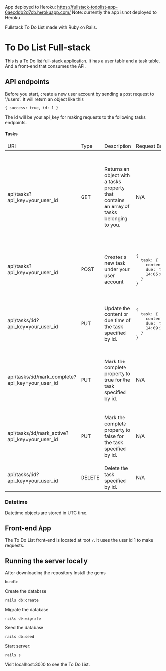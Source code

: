 App deployed to Heroku:
https://fullstack-todolist-app-6aecddb2d7cb.herokuapp.com/
Note: currently the app is not deployed to Heroku 

Fullstack To Do List made with Ruby on Rails. 


# To Do List Full-stack

This is a To Do list full-stack application. It has a user table and a task table. And a front-end that consumes the API.

## API endpoints

Before you start, create a new user account by sending a post request to '/users'. It will return an object like this:

```
{ success: true, id: 1 }
```

The id will be your api_key for making requests to the following tasks endpoints.

#### Tasks

<table>
  <thead>
    <tr>
      <td>URI</td>
      <td>Type</td>
      <td>Description</td>
      <td>Request Body</td>
      <td>Sample Response</td>
    </tr>
  </thead>
  <tbody>
    <tr>
      <td>api/tasks?api_key=your_user_id</td>
      <td>GET</td>
      <td>Returns an object with a tasks property that contains an array of tasks belonging to you.</td>
      <td>N/A</td>
      <td>
<pre>{
  tasks: [
    { id: 1,
      content: 'A to do list task',
      complete: 'false',
      due: datetime,
      updated_at: datetime,
      created_at: datetime
    },
    { id: 2,
      content: 'Another to do list task',
      complete: 'true',
      due: datetime,
      updated_at: datetime,
      created_at: datetime
    },
  ]
}</pre>
      </td>
    </tr>
    <tr>
      <td>api/tasks?api_key=your_user_id</td>
      <td>POST</td>
      <td>Creates a new task under your user account.</td>
      <td>
<pre>{
  task: {
    content: 'This is a task',
    due: 'Sat Oct 21 2017
    14:05:00 GMT+0800 (HKT)'
  }
}
</pre>
      </td>
      <td>
<pre>{
  task: {
    id: 1,
    content: 'This is a task',
    complete: 'false',
    due: '2017-10-21T06:01:02.000Z',
    created_at: '2017-10-21T06:00:07.065Z'
  }
}</pre>
      </td>
    </tr>
    <tr>
    <td>api/tasks/:id?api_key=your_user_id</td>
    <td>PUT</td>
    <td>Update the content or due time of the task specified by id.</td>
    <td>
<pre>{
  task: {
    content: 'This is not a task',
    due: 'Sat Oct 21 2017
    14:09:38 GMT+0800 (HKT)',
  }
}</pre>
    </td>
    <td>
<pre>{
  task: {
    id: 1,
    content: 'This is not a task',
    complete: 'true',
    due: '2017-10-21T06:09:38.000Z',
    created_at: '2017-10-21T06:00:07.065Z',
    updated_at: '2017-10-21T06:09:54.730Z'
  }
}</pre>
      </td>
    </tr>
    <tr>
      <td>api/tasks/:id/mark_complete?api_key=your_user_id</td>
      <td>PUT</td>
      <td>Mark the complete property to true for the task specified by id.</td>
      <td>N/A
      </td>
      <td>
<pre>{
  task: {
    id: 1,
    content: 'This is a task',
    complete: 'true',
    due: datetime,
    created_at: DateObject,
    updated_at: DateObject
  }
}</pre>
      </td>
    </tr>
    <tr>
      <td>api/tasks/:id/mark_active?api_key=your_user_id</td>
      <td>PUT</td>
      <td>Mark the complete property to false for the task specified by id.</td>
      <td>N/A
      </td>
      <td>
<pre>{
  task: {
    id: 1,
    content: 'This is a task',
    complete: 'false',
    due: datetime,
    created_at: DateObject,
    updated_at: DateObject
  }
}</pre>
      </td>
    </tr>
    <tr>
      <td>api/tasks/:id?api_key=your_user_id</td>
      <td>DELETE</td>
      <td>Delete the task specified by id.</td>
      <td>N/A
      </td>
      <td>
<pre>{
  success: true
}</pre>
      </td>
    </tr>
  </tbody>
</table>

### Datetime
Datetime objects are stored in UTC time.

## Front-end App

The To Do List front-end is located at root `/`. It uses the user id 1 to make requests.

## Running the server locally

After downloading the repository
Install the gems

```
bundle
```

Create the database

```
rails db:create
```

Migrate the database

```
rails db:migrate
```

Seed the database

```
rails db:seed
```

Start server:

```
rails s
```

Visit localhost:3000 to see the To Do List.
